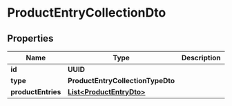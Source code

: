 

# ProductEntryCollectionDto


## Properties

| Name | Type | Description | Notes |
|------------ | ------------- | ------------- | -------------|
|**id** | **UUID** |  |  [optional] |
|**type** | **ProductEntryCollectionTypeDto** |  |  [optional] |
|**productEntries** | [**List&lt;ProductEntryDto&gt;**](ProductEntryDto.md) |  |  [optional] |



